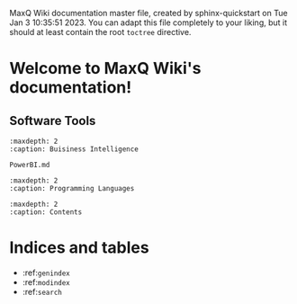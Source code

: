 MaxQ Wiki documentation master file, created by
sphinx-quickstart on Tue Jan  3 10:35:51 2023.
You can adapt this file completely to your liking, but it should at least
contain the root `toctree` directive.

# Welcome to MaxQ Wiki's documentation!
## Software Tools

```{toctree}
:maxdepth: 2
:caption: Buisiness Intelligence

PowerBI.md
```

```{toctree}
:maxdepth: 2
:caption: Programming Languages

```

```{toctree}
:maxdepth: 2
:caption: Contents
```


# Indices and tables


* :ref:`genindex`
* :ref:`modindex`
* :ref:`search`

